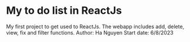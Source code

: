 # My to do list in ReactJs # 
My first project to get used to ReactJs. The webapp includes add, delete, view, fix and filter functions. 
Author: Ha Nguyen
Start date: 6/8/2023


